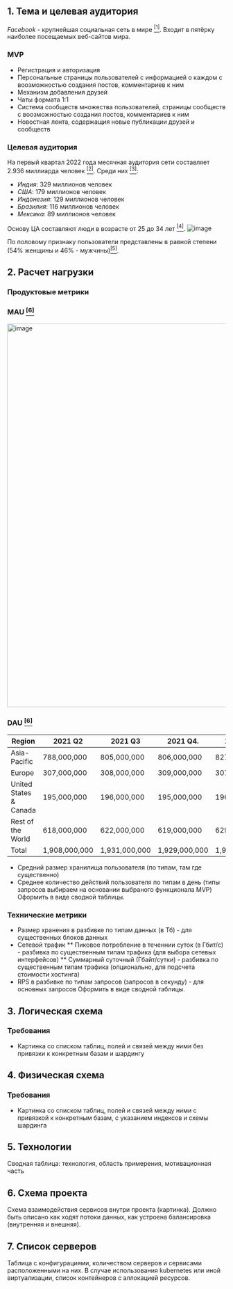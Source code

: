 ## 1. Тема и целевая аудитория
*Facebook* - крупнейшая социальная сеть в мире [<sup>[1]</sup>](https://www.statista.com/statistics/272014/global-social-networks-ranked-by-number-of-users/). Входит в пятёрку наиболее посещаемых веб-сайтов мира.

### MVP

- Регистрация и авторизация
- Персональные страницы пользователей с информацией о каждом с воозможностью создания постов, комментариев к ним
- Механизм добавления друзей
- Чаты формата 1:1
- Система сообществ множества пользователей, страницы сообществ с воозможностью создания постов, комментариев к ним
- Новостная лента, содержащия новые публикации друзей и сообществ

### Целевая аудитория

На первый квартал 2022 года месячная аудитория сети составляет 2.936 миллиарда человек [<sup>[2]</sup>](https://www.statista.com/statistics/264810/number-of-monthly-active-facebook-users-worldwide/). Среди них [<sup>[3]</sup>](https://www.statista.com/statistics/268136/top-15-countries-based-on-number-of-facebook-users/):
- *Индия*: 329 миллионов человек
- *США*: 179 миллионов человек
- *Индонезия*: 129 миллионов человек
- *Бразилия*: 116 миллионов человек
- *Мексика*: 89 миллионов человек

Основу ЦА составляют люди в возрасте от 25 до 34 лет [<sup>[4]</sup>](https://sproutsocial.com/insights/facebook-stats-for-marketers/).
![image](https://user-images.githubusercontent.com/24281074/191039908-8bd9855b-ba54-435d-b62b-7941fee562b6.png)

По половому признаку пользователи представлены в равной степени (54% женщины и 46% - мужчины)[<sup>[5]</sup>](https://www.statista.com/statistics/266879/facebook-users-in-the-us-by-gender/#:~:text=Facebook%20is%20the%20most%20popular,the%20final%20quarter%20of%202021.).

## 2. Расчет нагрузки
### Продуктовые метрики

### MAU [<sup>[6]</sup>]([https://businessquant.com/facebook-daily-active-users-region#:~:text=The%20two%20main%20types%20of,users%20in%20any%20given%20day.](https://datareportal.com/essential-facebook-stats))
<img width="882" alt="image" src="https://user-images.githubusercontent.com/24281074/191043899-46dc3597-029e-43df-bb93-f70a6bf2e936.png">


### DAU [<sup>[6]</sup>](https://businessquant.com/facebook-daily-active-users-region#:~:text=The%20two%20main%20types%20of,users%20in%20any%20given%20day.)

|Region	               |2021 Q2      |2021 Q3      |2021 Q4.     |2022 Q1.     |
|----------------------|-------------|-------------|-------------|-------------|
|Asia-Pacific          |788,000,000  |805,000,000  |806,000,000  |827,000,000  |
|Europe	               |307,000,000  |308,000,000  |309,000,000  |307,000,000  |
|United States & Canada|195,000,000  |196,000,000  |195,000,000  |196,000,000  |
|Rest of the World     |618,000,000  |622,000,000  |619,000,000  |629,000,000  |
|Total	               |1,908,000,000|1,931,000,000|1,929,000,000|1,959,000,000|

* Средний размер хранилища пользователя (по типам, там где существенно)
* Среднее количество действий пользователя по типам в день (типы запросов выбираем на основании выбраного функционала MVP)
Оформить в виде сводной таблицы.
### Технические метрики
* Размер хранения в разбивке по типам данных (в Тб) - для существенных блоков данных
* Сетевой трафик
** Пиковое потребление в теченнии суток (в Гбит/с) - разбивка по существенным типам трафика (для выбора сетевых интерфейсов)
** Суммарный суточный (Гбайт/сутки) - разбивка по существенным типам трафика (опционально, для подсчета стоимости хостинга)
* RPS в разбивке по типам запросов (запросов в секунду) - для основных запросов
Оформить в виде сводной таблицы.
## 3. Логическая схема
### Требования
* Картинка со списком таблиц, полей и связей между ними без привязки к конкретным базам и шардингу
## 4. Физическая схема
### Требования
* Картинка со списком таблиц, полей и связей между ними с привязкой к конкретным базам, с указанием индексов и схемы шардинга
## 5. Технологии
Сводная таблица: технология, область примерения, мотивационная часть
## 6. Схема проекта
Схема взаимодействия сервисов внутри проекта (картинка). Должно быть описано как ходят потоки данных, как устроена балансировка (внутренняя и внешняя).
## 7. Список серверов
Таблица с конфигурациями, количеством серверов и сервисами расположенными на них. В случае использования kubernetes или иной виртуализации, список контейнеров с аллокацией ресурсов.
